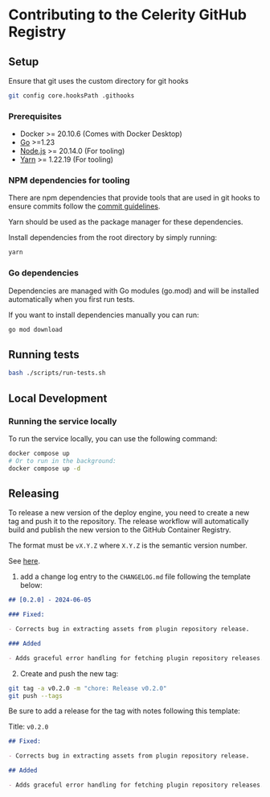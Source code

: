 # Contributing to the Celerity GitHub Registry

## Setup

Ensure that git uses the custom directory for git hooks

```bash
git config core.hooksPath .githooks
```

### Prerequisites

- Docker >= 20.10.6 (Comes with Docker Desktop)
- [Go](https://golang.org/dl/) >=1.23
- [Node.js](https://nodejs.org/en/download/) >= 20.14.0 (For tooling)
- [Yarn](https://yarnpkg.com/getting-started/install) >= 1.22.19 (For tooling)

### NPM dependencies for tooling

There are npm dependencies that provide tools that are used in git hooks to ensure commits follow the [commit guidelines](./COMMIT_GUIDELINES.md).

Yarn should be used as the package manager for these dependencies.

Install dependencies from the root directory by simply running:
```bash
yarn
```

### Go dependencies

Dependencies are managed with Go modules (go.mod) and will be installed automatically when you first
run tests.

If you want to install dependencies manually you can run:

```bash
go mod download
```

## Running tests

```bash
bash ./scripts/run-tests.sh
```

## Local Development

### Running the service locally

To run the service locally, you can use the following command:

```bash
docker compose up
# Or to run in the background:
docker compose up -d
```

## Releasing

To release a new version of the deploy engine, you need to create a new tag and push it to the repository.
The release workflow will automatically build and publish the new version to the GitHub Container Registry.

The format must be `vX.Y.Z` where `X.Y.Z` is the semantic version number.

See [here](https://go.dev/wiki/Modules#publishing-a-release).

1. add a change log entry to the `CHANGELOG.md` file following the template below:

```markdown
## [0.2.0] - 2024-06-05

### Fixed:

- Corrects bug in extracting assets from plugin repository release.

### Added

- Adds graceful error handling for fetching plugin repository releases.
```

2. Create and push the new tag:

```bash
git tag -a v0.2.0 -m "chore: Release v0.2.0"
git push --tags
```

Be sure to add a release for the tag with notes following this template:

Title: `v0.2.0`

```markdown
## Fixed:

- Corrects bug in extracting assets from plugin repository release.

## Added

- Adds graceful error handling for fetching plugin repository releases.
```
